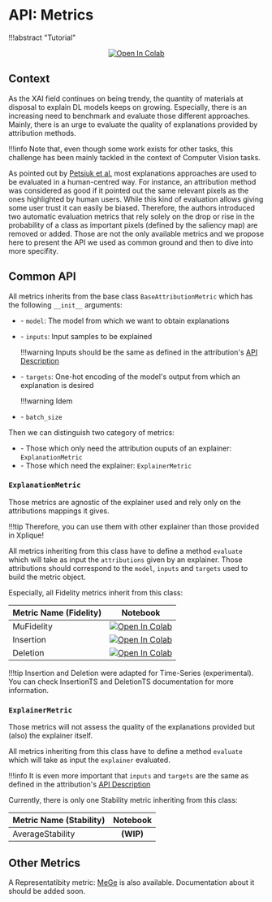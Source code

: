 # API: Metrics

!!!abstract "Tutorial"
    <p style="text-align: center;">[![Open In Colab](https://colab.research.google.com/assets/colab-badge.svg)](https://colab.research.google.com/drive/1WEpVpFSq-oL1Ejugr8Ojb3tcbqXIOPBg)</p>

## Context

As the XAI field continues on being trendy, the quantity of materials at disposal to explain DL models keeps on growing. Especially, there is an increasing need to benchmark and evaluate those different approaches. Mainly, there is an urge to evaluate the quality of explanations provided by attribution methods.

!!!info
    Note that, even though some work exists for other tasks, this challenge has been mainly tackled in the context of Computer Vision tasks.

As pointed out by [Petsiuk et al.](http://arxiv.org/abs/1806.07421) most explanations approaches are used to be evaluated in a human-centred way.  For instance, an attribution method was considered as good if it pointed out the same relevant pixels as the ones highlighted by human users. While this kind of evaluation allows giving some user trust it can easily be biased. Therefore, the authors introduced two automatic evaluation metrics that rely solely on the drop or rise in the probability of a class as important pixels (defined by the saliency map) are removed or added. Those are not the only available metrics and we propose here to present the API we used as common ground and then to dive into more specifity.

## Common API

All metrics inherits from the base class `BaseAttributionMetric` which has the following `__init__` arguments:

-   \- `model`: The model from which we want to obtain explanations
-   \- `inputs`: Input samples to be explained

    !!!warning
        Inputs should be the same as defined in the attribution's [API Description](https://deel-ai.github.io/xplique/api/attributions/api_attributions/)

-   \- `targets`: One-hot encoding of the model's output from which an explanation is desired

    !!!warning
        Idem

-   \- `batch_size`

Then we can distinguish two category of metrics:

-   \- Those which only need the attribution ouputs of an explainer: `ExplanationMetric`
-   \- Those which need the explainer: `ExplainerMetric`

### `ExplanationMetric`

Those metrics are agnostic of the explainer used and rely only on the attributions mappings it gives.

!!!tip
    Therefore, you can use them with other explainer than those provided in Xplique!

All metrics inheriting from this class have to define a method `evaluate` which will take as input the `attributions` given by an explainer. Those attributions should correspond to the `model`, `inputs` and `targets` used to build the metric object.

Especially, all Fidelity metrics inherit from this class:

| Metric Name (Fidelity) |Notebook                                                                                                                                                           |
|:---------------------- |:----------------------------------------------------------------------------------------------------------------------------------------------------------------: |
| MuFidelity             | [![Open In Colab](https://colab.research.google.com/assets/colab-badge.svg)](https://colab.research.google.com/drive/1nuqLezSHavXGMsGtHrdSajEcR1SCzqTA?authuser=1) |
| Insertion              | [![Open In Colab](https://colab.research.google.com/assets/colab-badge.svg)](https://colab.research.google.com/drive/1QtwbegOpTSj7g6DxBprMt0aTtaV5surF?authuser=1) |
| Deletion               | [![Open In Colab](https://colab.research.google.com/assets/colab-badge.svg)](https://colab.research.google.com/drive/1W7tfXOoPnbu4HGGIkbhkoKdk9xRdStgs?authuser=1) |

!!!tip
    Insertion and Deletion were adapted for Time-Series (experimental). You can check InsertionTS and DeletionTS documentation for more information.

### `ExplainerMetric`

Those metrics will not assess the quality of the explanations provided but (also) the explainer itself.

All metrics inheriting from this class have to define a method `evaluate` which will take as input the `explainer` evaluated.

!!!info
    It is even more important that `inputs` and `targets` are the same as defined in the attribution's [API Description](https://deel-ai.github.io/xplique/api/attributions/api_attributions/)

Currently, there is only one Stability metric inheriting from this class:

| Metric Name (Stability) |Notebook                                                                                                                                                           |
|:----------------------- |:----------------------------------------------------------------------------------------------------------------------------------------------------------------: |
| AverageStability        | **(WIP)**                                                                                                                                                                 |

## Other Metrics

A Representatibity metric: [MeGe](https://arxiv.org/abs/2009.04521) is also available. Documentation about it should be added soon. 
